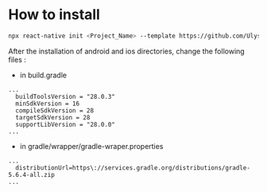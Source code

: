# How to install

```bash
npx react-native init <Project_Name> --template https://github.com/UlysseGuyon/react-native-template-ts
```

After the installation of android and ios directories, change the following files :
- in build.gradle
```
...
  buildToolsVersion = "28.0.3"
  minSdkVersion = 16
  compileSdkVersion = 28
  targetSdkVersion = 28
  supportLibVersion = "28.0.0"
...
```
- in gradle/wrapper/gradle-wraper.properties
```
...
  distributionUrl=https\://services.gradle.org/distributions/gradle-5.6.4-all.zip
...
```
